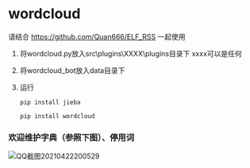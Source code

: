 # wordcloud
请结合 https://github.com/Quan666/ELF_RSS 一起使用
1. 将wordcloud.py放入src\plugins\XXXX\plugins目录下 xxxx可以是任何
2. 将wordcloud_bot放入data目录下
3. 运行 

    `pip install jieba`
    
    `pip install wordcloud`
    
### 欢迎维护字典（参照下图）、停用词

![QQ截图20210422200529](https://user-images.githubusercontent.com/32663291/124692058-75df3d00-df0f-11eb-8e14-e37907bc1876.png)
